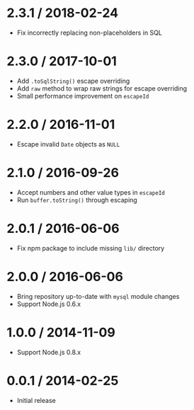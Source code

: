 # 2.3.1 / 2018-02-24

- Fix incorrectly replacing non-placeholders in SQL

# 2.3.0 / 2017-10-01

- Add `.toSqlString()` escape overriding
- Add `raw` method to wrap raw strings for escape overriding
- Small performance improvement on `escapeId`

# 2.2.0 / 2016-11-01

- Escape invalid `Date` objects as `NULL`

# 2.1.0 / 2016-09-26

- Accept numbers and other value types in `escapeId`
- Run `buffer.toString()` through escaping

# 2.0.1 / 2016-06-06

- Fix npm package to include missing `lib/` directory

# 2.0.0 / 2016-06-06

- Bring repository up-to-date with `mysql` module changes
- Support Node.js 0.6.x

# 1.0.0 / 2014-11-09

- Support Node.js 0.8.x

# 0.0.1 / 2014-02-25

- Initial release
